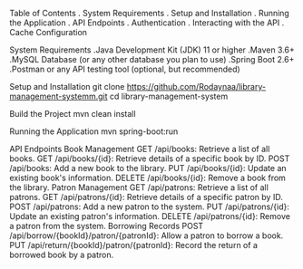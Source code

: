 Table of Contents 
. System Requirements 
. Setup and Installation 
. Running the Application 
. API Endpoints 
. Authentication 
. Interacting with the API 
. Cache Configuration

System Requirements 
.Java Development Kit (JDK) 11 or higher 
.Maven 3.6+ 
.MySQL Database (or any other database you plan to use)
.Spring Boot 2.6+ 
.Postman or any API testing tool (optional, but recommended)

Setup and Installation git clone https://github.com/Rodaynaa/library-management-systemm.git
cd library-management-system

Build the Project 
mvn clean install

Running the Application 
mvn spring-boot:run

API Endpoints Book Management GET /api/books: Retrieve a list of all books.
GET /api/books/{id}: Retrieve details of a specific book by ID.
POST /api/books: Add a new book to the library.
PUT /api/books/{id}: Update an existing book's information.
DELETE /api/books/{id}: Remove a book from the library. 
Patron Management GET /api/patrons: Retrieve a list of all patrons. 
GET /api/patrons/{id}: Retrieve details of a specific patron by ID. 
POST /api/patrons: Add a new patron to the system. 
PUT /api/patrons/{id}: Update an existing patron's information. 
DELETE /api/patrons/{id}: Remove a patron from the system. 
Borrowing Records POST /api/borrow/{bookId}/patron/{patronId}: Allow a patron to borrow a book. 
PUT /api/return/{bookId}/patron/{patronId}: Record the return of a borrowed book by a patron.
